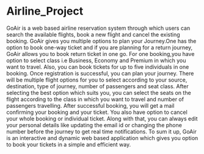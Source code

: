 # Airline_Project
GoAir is a web based airline reservation system through which users can search the
available flights, book a new flight and cancel the existing booking. GoAir gives you multiple
options to plan your Journey.One has the option to book one-way ticket and if you are
planning for a return journey, GoAir allows you to book return ticket in one go. For one
booking,you have option to select class i.e Business, Economy and Premium in which you
want to travel. Also, you can book tickets for up to five individuals in one booking.
Once registration is successful, you can plan your journey. There will be multiple flight
options for you to select according to your source, destination, type of journey, number of
passengers and seat class. After selecting the best option which suits you, you can select
the seats on the flight according to the class in which you want to travel and number of
passengers travelling. After successful booking, you will get a mail confirming your booking
and your ticket.
You also have option to cancel your whole booking or individual ticket. Along with that, you
can always edit your personal details like updating the email id or changing the phone
number before the journey to get real time notifications.
To sum it up, GoAir is an interactive and dynamic web based application which gives you
option to book your tickets in a simple and efficient way.
